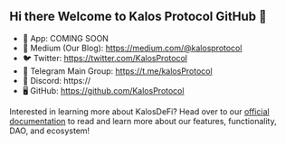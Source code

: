 ## Hi there Welcome to Kalos Protocol GitHub 👋


- 🌈 App: COMING SOON
- 📰 Medium (Our Blog): https://medium.com/@kalosprotocol
- 🐦 Twitter: https://twitter.com/KalosProtocol
- 💬 Telegram Main Group: https://t.me/kalosProtocol
- 👾 Discord: https://
- 🖥 GitHub: https://github.com/KalosProtocol

Interested in learning more about KalosDeFi? Head over to our [official documentation](https://kalos-protocol.gitbook.io/kazien-protocol-documentations/) to read and learn more about our features, functionality, DAO, and ecosystem!

<!--

**Here are some ideas to get you started:**

🙋‍♀️ A short introduction - what is your organization all about?
🌈 Contribution guidelines - how can the community get involved?
👩‍💻 Useful resources - where can the community find your docs? Is there anything else the community should know?
🍿 Fun facts - what does your team eat for breakfast?
🧙 Remember, you can do mighty things with the power of [Markdown](https://docs.github.com/github/writing-on-github/getting-started-with-writing-and-formatting-on-github/basic-writing-and-formatting-syntax)
-->
